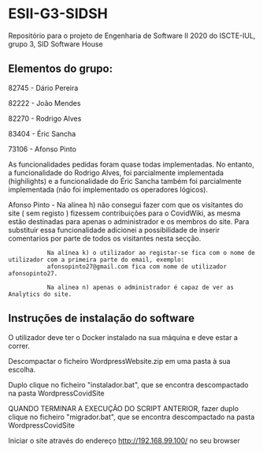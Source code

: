 # ESII-G3-SIDSH
Repositório para o projeto de Engenharia de Software II 2020 do ISCTE-IUL, grupo 3, SID Software House

## Elementos do grupo:

82745 - Dário Pereira

82222 - João Mendes

82270 - Rodrigo Alves

83404 - Éric Sancha

73106 - Afonso Pinto

As funcionalidades pedidas foram quase todas implementadas.
No entanto, a funcionalidade do Rodrigo Alves, foi parcialmente implementada (highilights) e a funcionalidade do Éric Sancha também foi parcialmente implementada (não foi implementado os operadores lógicos).

Afonso Pinto -
               Na alinea h) não consegui fazer com que os visitantes do site ( sem registo ) fizessem contribuições para o CovidWiki, as                mesma estão destinadas para apenas o administrador e os membros do site. Para substituir essa funcionalidade adicionei a                possibilidade de inserir comentarios por parte de todos os visitantes nesta secção.

               Na alínea k) o utilizador ao registar-se fica com o nome de utilizador com a primeira parte do email, exemplo:          
               afonsopinto27@gmail.com fica com nome de utilizador afonsopinto27.
               
               Na alinea n) apenas o administrador é capaz de ver as Analytics do site.


## Instruções de instalação do software


O utilizador deve ter o Docker instalado na sua máquina e deve estar a correr.

Descompactar o ficheiro WordpressWebsite.zip em uma pasta à sua escolha.

Duplo clique no ficheiro "instalador.bat", que se encontra descompactado na pasta WordpressCovidSite

QUANDO TERMINAR A EXECUÇÃO DO SCRIPT ANTERIOR, fazer duplo clique no ficheiro "migrador.bat", que se encontra descompactado na pasta WordpressCovidSite

Iniciar o site através do endereço http://192.168.99.100/ no seu browser
